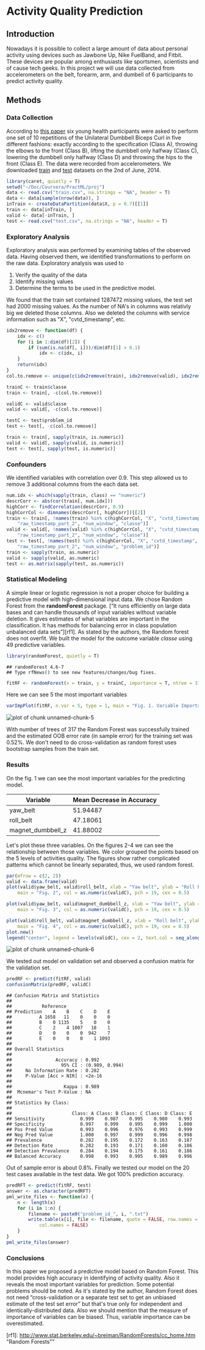 Activity Quality Prediction
========================================================
## Introduction
Nowadays it is possible to collect a large amount of data about personal activity using devices such as Jawbone Up, Nike FuelBand, and Fitbit. These devices are popular among enthusiasts like sportsmen, scientists and of cause tech geeks. In this project we will use data collected from accelerometers on the belt, forearm, arm, and dumbell of 6 participants to predict activity quality. 

## Methods
### Data Collection
According to [this paper](http://groupware.les.inf.puc-rio.br/har) six young health participants were asked to perform one set of 10 repetitions of the Unilateral Dumbbell Biceps Curl in five different fashions: exactly according to the specification (Class A), throwing the elbows to the front (Class B), lifting the dumbbell only halfway (Class C), lowering the dumbbell only halfway (Class D) and throwing the hips to the front (Class E). The data were recorded from accelerometers. We downloaded [train](https://d396qusza40orc.cloudfront.net/predmachlearn/pml-training.csv) and [test](https://d396qusza40orc.cloudfront.net/predmachlearn/pml-testing.csv) datasets on the 2nd of June, 2014.

```r
library(caret, quietly = T)
setwd("~/Doc/Coursera/PractML/proj")
data <- read.csv("train.csv", na.strings = "NA", header = T)
data <- data[sample(nrow(data)), ]
inTrain <- createDataPartition(data$X, p = 0.7)[[1]]
train <- data[inTrain, ]
valid <- data[-inTrain, ]
test <- read.csv("test.csv", na.strings = "NA", header = T)
```


### Exploratory Analysis
Exploratory analysis was performed by examining tables of the observed data. Having observed them, we identified transformations to perform on the raw data. Exploratory analysis was used to

1.  Verify the quality of the data
2.  Identify missing values
3.  Determine the terms to be used in the predictive model. 

We found that the train set contained 1287472 missing values, the test set had 2000 missing values. As the number of NA's in columns was relativly big we deleted those columns. Also we deleted the columns with service information such as "X", "cvtd_timestamp", etc.

```r
idx2remove <- function(df) {
    idx <- c()
    for (i in 1:dim(df)[2]) {
        if (sum(is.na(df[, i]))/dim(df)[1] > 0.1) 
            idx <- c(idx, i)
    }
    return(idx)
}
col.to.remove <- unique(c(idx2remove(train), idx2remove(valid), idx2remove(test)))

trainC <- train$classe
train <- train[, -c(col.to.remove)]

validC <- valid$classe
valid <- valid[, -c(col.to.remove)]

testC <- test$problem_id
test <- test[, -c(col.to.remove)]

train <- train[, sapply(train, is.numeric)]
valid <- valid[, sapply(valid, is.numeric)]
test <- test[, sapply(test, is.numeric)]
```


### Confounders
We identified variables with correlation over 0.9. This step allowed us to remove 3 additional columns from the each data set. 

```r
num.idx <- which(sapply(train, class) == "numeric")
descrCorr <- abs(cor(train[, num.idx]))
highCorr <- findCorrelation(descrCorr, 0.9)
highCorrCol <- dimnames(descrCorr[, highCorr])[[2]]
train <- train[, !names(train) %in% c(highCorrCol, "X", "cvtd_timestamp", "raw_timestamp_part_1", 
    "raw_timestamp_part_2", "num_window", "classe")]
valid <- valid[, !names(valid) %in% c(highCorrCol, "X", "cvtd_timestamp", "raw_timestamp_part_1", 
    "raw_timestamp_part_2", "num_window", "classe")]
test <- test[, !names(test) %in% c(highCorrCol, "X", "cvtd_timestamp", "raw_timestamp_part_1", 
    "raw_timestamp_part_2", "num_window", "problem_id")]
train <- sapply(train, as.numeric)
valid <- sapply(valid, as.numeric)
test <- as.matrix(sapply(test, as.numeric))
```


### Statistical Modeling
A simple linear or logistic regression is not a proper choice for building a predictive model with high-dimensional input data. We chose Random Forest from the __randomForest__ package. [“It runs efficiently on large data bases and can handle thousands of input variables without variable deletion. It gives estimates of what variables are important in the classification. It has methods for balancing error in class population unbalanced data sets”][rf1]. As stated by the
authors, the Random forest does not overfit. We built the model for the outcome variable *classe* using 49 predictive variables. 

```r
library(randomForest, quietly = T)
```

```
## randomForest 4.6-7
## Type rfNews() to see new features/changes/bug fixes.
```

```r
fitRF <- randomForest(x = train, y = trainC, importance = T, ntree = 317)
```

Here we can see 5 the most important variables

```r
varImpPlot(fitRF, n.var = 5, type = 1, main = "Fig. 1. Variable Importance")
```

![plot of chunk unnamed-chunk-5](figure/unnamed-chunk-5.png) 

With number of trees of 317 the Random Forest was successfully trained and the estimated OOB error rate (in sample error) for the training set was 0.52%. We don't need to do cross-validation as random forest uses bootstrap samples from the train set.

### Results
On the fig. 1 we can see the most important variables for the predicting model. 

Variable  | Mean Decrease in Accuracy
----------| -------------
yaw_belt          | 51.94487
roll_belt         | 47.18061
magnet_dumbbell_z | 41.88002

Let's plot these three variables. On the figures 2-4 we can see the relationship between those variables. We color grouped the points based on the 5 levels of activities quality. The figures show rather complicated patterns which cannot be linearly separated, thus, we used random forest.


```r
par(mfrow = c(2, 2))
valid <- data.frame(valid)
plot(valid$yaw_belt, valid$roll_belt, xlab = "Yaw belt", ylab = "Roll belt", 
    main = "Fig. 2", col = as.numeric(validC), pch = 19, cex = 0.5)

plot(valid$yaw_belt, valid$magnet_dumbbell_z, xlab = "Yaw belt", ylab = "Magnet dumbbell for z axis", 
    main = "Fig. 3", col = as.numeric(validC), pch = 19, cex = 0.5)

plot(valid$roll_belt, valid$magnet_dumbbell_z, xlab = "Roll belt", ylab = "Magnet dumbbell for z axis", 
    main = "Fig. 4", col = as.numeric(validC), pch = 19, cex = 0.5)
plot.new()
legend("center", legend = levels(validC), cex = 2, text.col = seq_along(levels(validC)))
```

![plot of chunk unnamed-chunk-6](figure/unnamed-chunk-6.png) 

We tested out model on validation set and observed a confusion matrix for the validation set.

```r
predRF <- predict(fitRF, valid)
confusionMatrix(predRF, validC)
```

```
## Confusion Matrix and Statistics
## 
##           Reference
## Prediction    A    B    C    D    E
##          A 1658   11    0    0    0
##          B    0 1135    5    0    0
##          C    2    4 1007   18    1
##          D    0    0    0  942    7
##          E    0    0    0    1 1093
## 
## Overall Statistics
##                                         
##                Accuracy : 0.992         
##                  95% CI : (0.989, 0.994)
##     No Information Rate : 0.282         
##     P-Value [Acc > NIR] : <2e-16        
##                                         
##                   Kappa : 0.989         
##  Mcnemar's Test P-Value : NA            
## 
## Statistics by Class:
## 
##                      Class: A Class: B Class: C Class: D Class: E
## Sensitivity             0.999    0.987    0.995    0.980    0.993
## Specificity             0.997    0.999    0.995    0.999    1.000
## Pos Pred Value          0.993    0.996    0.976    0.993    0.999
## Neg Pred Value          1.000    0.997    0.999    0.996    0.998
## Prevalence              0.282    0.195    0.172    0.163    0.187
## Detection Rate          0.282    0.193    0.171    0.160    0.186
## Detection Prevalence    0.284    0.194    0.175    0.161    0.186
## Balanced Accuracy       0.998    0.993    0.995    0.989    0.996
```

Out of sample error is about 0.8%. Finally we tested our model on the 20 test cases available in the test data. We got 100% prediction accuracy.

```r
predRFT <- predict(fitRF, test)
answer <- as.character(predRFT)
pml_write_files <- function(x) {
    n <- length(x)
    for (i in 1:n) {
        filename <- paste0("problem_id_", i, ".txt")
        write.table(x[i], file <- filename, quote = FALSE, row.names = FALSE, 
            col.names = FALSE)
    }
}
pml_write_files(answer)
```


### Conclusions
In this paper we proposed a predictive model based on Random Forest. This model provides high accuracy in identifying of activity quality. Also it reveals the most important variables for prediction.
Some potential problems should be noted. As it's stated by the author, Random Forest does not need “cross-validation or a separate test set to get an unbiased estimate of the test set error” but that's true only for independent and identically-distributed data. Also we should mention that the measure of importance of variables can be biased. Thus, variable importance can be overestimated.

[rf1]: http://www.stat.berkeley.edu/~breiman/RandomForests/cc_home.htm "Random Forests""
